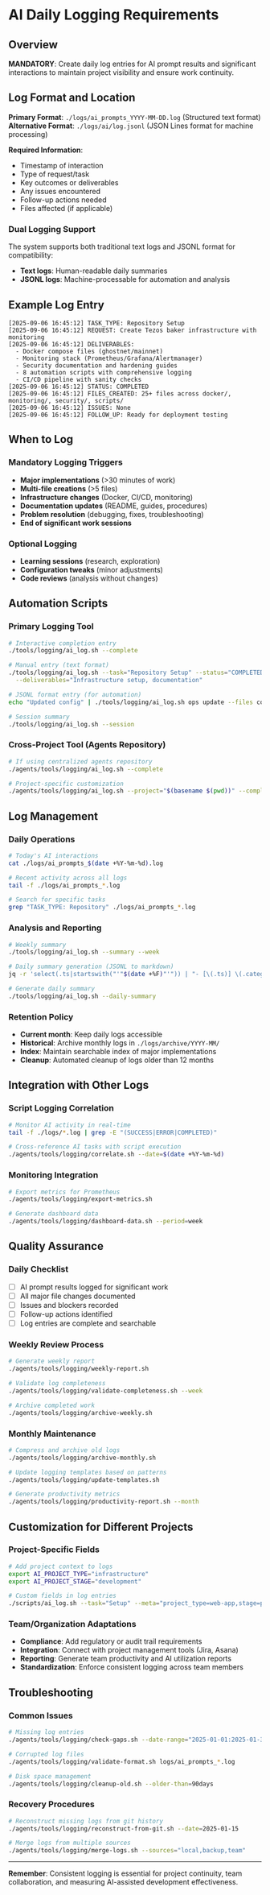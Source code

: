 # AI Daily Logging Requirements

## Overview

**MANDATORY**: Create daily log entries for AI prompt results and significant interactions to maintain project visibility and ensure work continuity.

## Log Format and Location

**Primary Format**: `./logs/ai_prompts_YYYY-MM-DD.log` (Structured text format)
**Alternative Format**: `./logs/ai/log.jsonl` (JSON Lines format for machine processing)

**Required Information**:
- Timestamp of interaction
- Type of request/task
- Key outcomes or deliverables
- Any issues encountered
- Follow-up actions needed
- Files affected (if applicable)

### Dual Logging Support
The system supports both traditional text logs and JSONL format for compatibility:
- **Text logs**: Human-readable daily summaries
- **JSONL logs**: Machine-processable for automation and analysis

## Example Log Entry

```
[2025-09-06 16:45:12] TASK_TYPE: Repository Setup
[2025-09-06 16:45:12] REQUEST: Create Tezos baker infrastructure with monitoring
[2025-09-06 16:45:12] DELIVERABLES: 
  - Docker compose files (ghostnet/mainnet)
  - Monitoring stack (Prometheus/Grafana/Alertmanager)  
  - Security documentation and hardening guides
  - 8 automation scripts with comprehensive logging
  - CI/CD pipeline with sanity checks
[2025-09-06 16:45:12] STATUS: COMPLETED
[2025-09-06 16:45:12] FILES_CREATED: 25+ files across docker/, monitoring/, security/, scripts/
[2025-09-06 16:45:12] ISSUES: None
[2025-09-06 16:45:12] FOLLOW_UP: Ready for deployment testing
```

## When to Log

### Mandatory Logging Triggers
- **Major implementations** (>30 minutes of work)
- **Multi-file creations** (>5 files)
- **Infrastructure changes** (Docker, CI/CD, monitoring)
- **Documentation updates** (README, guides, procedures)
- **Problem resolution** (debugging, fixes, troubleshooting)
- **End of significant work sessions**

### Optional Logging
- **Learning sessions** (research, exploration)
- **Configuration tweaks** (minor adjustments)
- **Code reviews** (analysis without changes)

## Automation Scripts

### Primary Logging Tool
```bash
# Interactive completion entry
./tools/logging/ai_log.sh --complete

# Manual entry (text format)
./tools/logging/ai_log.sh --task="Repository Setup" --status="COMPLETED" \
  --deliverables="Infrastructure setup, documentation"

# JSONL format entry (for automation)
echo "Updated config" | ./tools/logging/ai_log.sh ops update --files config.yml

# Session summary
./tools/logging/ai_log.sh --session
```

### Cross-Project Tool (Agents Repository)
```bash
# If using centralized agents repository
./agents/tools/logging/ai_log.sh --complete

# Project-specific customization
./agents/tools/logging/ai_log.sh --project="$(basename $(pwd))" --complete
```

## Log Management

### Daily Operations
```bash
# Today's AI interactions
cat ./logs/ai_prompts_$(date +%Y-%m-%d).log

# Recent activity across all logs
tail -f ./logs/ai_prompts_*.log

# Search for specific tasks
grep "TASK_TYPE: Repository" ./logs/ai_prompts_*.log
```

### Analysis and Reporting
```bash
# Weekly summary
./tools/logging/ai_log.sh --summary --week

# Daily summary generation (JSONL to markdown)
jq -r 'select(.ts|startswith("'"$(date +%F)"'")) | "- [\(.ts)] \(.category)/\(.action) (\(.files|join(", ")))"' ./logs/ai/log.jsonl > ./logs/ai/$(date +%F).md

# Generate daily summary
./tools/logging/ai_log.sh --daily-summary
```

### Retention Policy
- **Current month**: Keep daily logs accessible
- **Historical**: Archive monthly logs in `./logs/archive/YYYY-MM/`
- **Index**: Maintain searchable index of major implementations
- **Cleanup**: Automated cleanup of logs older than 12 months

## Integration with Other Logs

### Script Logging Correlation
```bash
# Monitor AI activity in real-time
tail -f ./logs/*.log | grep -E "(SUCCESS|ERROR|COMPLETED)"

# Cross-reference AI tasks with script execution
./agents/tools/logging/correlate.sh --date=$(date +%Y-%m-%d)
```

### Monitoring Integration
```bash
# Export metrics for Prometheus
./agents/tools/logging/export-metrics.sh

# Generate dashboard data
./agents/tools/logging/dashboard-data.sh --period=week
```

## Quality Assurance

### Daily Checklist
- [ ] AI prompt results logged for significant work
- [ ] All major file changes documented
- [ ] Issues and blockers recorded
- [ ] Follow-up actions identified
- [ ] Log entries are complete and searchable

### Weekly Review Process
```bash
# Generate weekly report
./agents/tools/logging/weekly-report.sh

# Validate log completeness
./agents/tools/logging/validate-completeness.sh --week

# Archive completed work
./agents/tools/logging/archive-weekly.sh
```

### Monthly Maintenance
```bash
# Compress and archive old logs
./agents/tools/logging/archive-monthly.sh

# Update logging templates based on patterns
./agents/tools/logging/update-templates.sh

# Generate productivity metrics
./agents/tools/logging/productivity-report.sh --month
```

## Customization for Different Projects

### Project-Specific Fields
```bash
# Add project context to logs
export AI_PROJECT_TYPE="infrastructure"
export AI_PROJECT_STAGE="development"

# Custom fields in log entries
./scripts/ai_log.sh --task="Setup" --meta="project_type=web-app,stage=prod"
```

### Team/Organization Adaptations
- **Compliance**: Add regulatory or audit trail requirements
- **Integration**: Connect with project management tools (Jira, Asana)
- **Reporting**: Generate team productivity and AI utilization reports
- **Standardization**: Enforce consistent logging across team members

## Troubleshooting

### Common Issues
```bash
# Missing log entries
./agents/tools/logging/check-gaps.sh --date-range="2025-01-01:2025-01-31"

# Corrupted log files
./agents/tools/logging/validate-format.sh logs/ai_prompts_*.log

# Disk space management
./agents/tools/logging/cleanup-old.sh --older-than=90days
```

### Recovery Procedures
```bash
# Reconstruct missing logs from git history
./agents/tools/logging/reconstruct-from-git.sh --date=2025-01-15

# Merge logs from multiple sources
./agents/tools/logging/merge-logs.sh --sources="local,backup,team"
```

---

**Remember**: Consistent logging is essential for project continuity, team collaboration, and measuring AI-assisted development effectiveness.